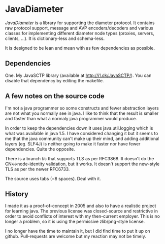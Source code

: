 # JavaDiameter #

_JavaDiameter_ is a library for supporting the diameter protocol. It contains raw protocol support, message and AVP encoders/decoders and various classes for implementing different diameter node types (proxies, servers, clients, ...). It is dictionary-less and schema-less.

It is designed to be lean and mean with as few dependencies as possible.

## Dependencies ##
One. My JavaSCTP library (available at http://i1.dk/JavaSCTP/). You can disable that dependency by editing the makefile.

## A few notes on the source code ##
I'm not a java programmer so some constructs and fewer abstraction layers are not what you normally see in java. I like to think that the result is smaller and faster than what a normaly java programmer would produce.

In order to keep the dependencies down it uses java.util.logging which is what was available in java 1.5. I have considered changing it but it seems to me that the java community can't make up their mind, and adding additional layers (eg. SLF4J) is neither going to make it faster nor have fewer dependencies. Quite the opposite.

There is a branch _tls_ that supports TLS as per RFC3868. It doesn't do the CN<->node-identity validation, but it works. It doesn't support the new-style TLS as per the newer RFC6733.

The source uses tabs (=8 spaces). Deal with it.

## History ##
I made it as a proof-of-concept in 2005 and also to have a realistic project for learning java. The previous license was closed-source and restrictive in order to avoid conflicts of interest with my then-current employer. This is no longer a problem, so it is using the permissive zlib/png-style license.

I no longer have the time to maintain it, but I did find time to put it up on github. Pull-requests are welcome but my reaction may not be timely.
